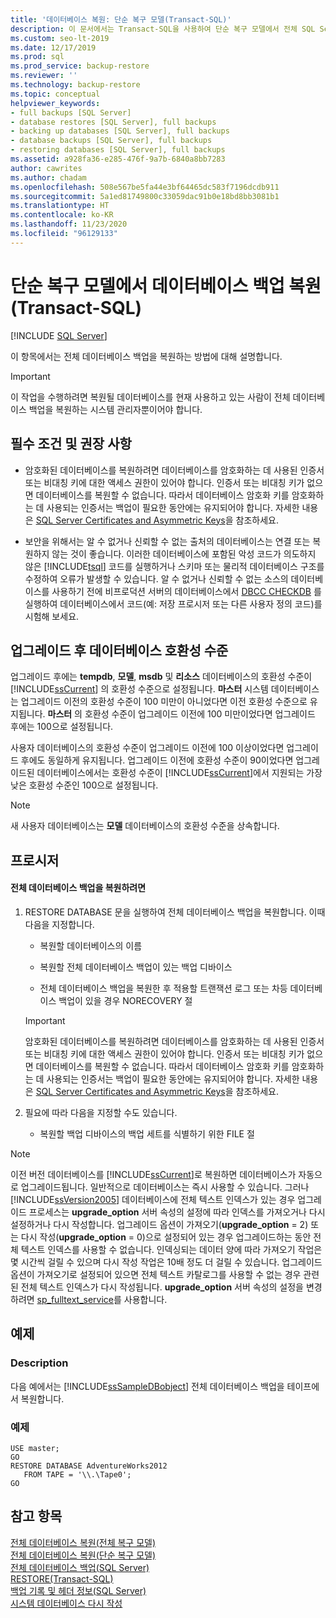 ```yaml
---
title: '데이터베이스 복원: 단순 복구 모델(Transact-SQL)'
description: 이 문서에서는 Transact-SQL을 사용하여 단순 복구 모델에서 전체 SQL Server 데이터베이스 백업을 복원하는 방법을 설명합니다.
ms.custom: seo-lt-2019
ms.date: 12/17/2019
ms.prod: sql
ms.prod_service: backup-restore
ms.reviewer: ''
ms.technology: backup-restore
ms.topic: conceptual
helpviewer_keywords:
- full backups [SQL Server]
- database restores [SQL Server], full backups
- backing up databases [SQL Server], full backups
- database backups [SQL Server], full backups
- restoring databases [SQL Server], full backups
ms.assetid: a928fa36-e285-476f-9a7b-6840a8bb7283
author: cawrites
ms.author: chadam
ms.openlocfilehash: 508e567be5fa44e3bf64465dc583f7196dcdb911
ms.sourcegitcommit: 5a1ed81749800c33059dac91b0e18bd8bb3081b1
ms.translationtype: HT
ms.contentlocale: ko-KR
ms.lasthandoff: 11/23/2020
ms.locfileid: "96129133"
---
```

# <a name="restore-a-database-backup-under-the-simple-recovery-model-transact-sql"></a>단순 복구 모델에서 데이터베이스 백업 복원(Transact-SQL)

 [!INCLUDE [SQL Server](../../includes/applies-to-version/sqlserver.md)]

  이 항목에서는 전체 데이터베이스 백업을 복원하는 방법에 대해 설명합니다.  
  
> [!IMPORTANT]  
>  이 작업을 수행하려면 복원될 데이터베이스를 현재 사용하고 있는 사람이 전체 데이터베이스 백업을 복원하는 시스템 관리자뿐이어야 합니다.  
  
## <a name="prerequisites-and-recommendations"></a>필수 조건 및 권장 사항  
  
-   암호화된 데이터베이스를 복원하려면 데이터베이스를 암호화하는 데 사용된 인증서 또는 비대칭 키에 대한 액세스 권한이 있어야 합니다. 인증서 또는 비대칭 키가 없으면 데이터베이스를 복원할 수 없습니다. 따라서 데이터베이스 암호화 키를 암호화하는 데 사용되는 인증서는 백업이 필요한 동안에는 유지되어야 합니다. 자세한 내용은 [SQL Server Certificates and Asymmetric Keys](../../relational-databases/security/sql-server-certificates-and-asymmetric-keys.md)을 참조하세요.  
  
-   보안을 위해서는 알 수 없거나 신뢰할 수 없는 출처의 데이터베이스는 연결 또는 복원하지 않는 것이 좋습니다. 이러한 데이터베이스에 포함된 악성 코드가 의도하지 않은 [!INCLUDE[tsql](../../includes/tsql-md.md)] 코드를 실행하거나 스키마 또는 물리적 데이터베이스 구조를 수정하여 오류가 발생할 수 있습니다. 알 수 없거나 신뢰할 수 없는 소스의 데이터베이스를 사용하기 전에 비프로덕션 서버의 데이터베이스에서 [DBCC CHECKDB](../../t-sql/database-console-commands/dbcc-checkdb-transact-sql.md) 를 실행하여 데이터베이스에서 코드(예: 저장 프로시저 또는 다른 사용자 정의 코드)를 시험해 보세요.  
  
## <a name="database-compatibility-level-after-upgrade"></a>업그레이드 후 데이터베이스 호환성 수준  
 업그레이드 후에는 **tempdb**, **모델**, **msdb** 및 **리소스** 데이터베이스의 호환성 수준이 [!INCLUDE[ssCurrent](../../includes/sscurrent-md.md)] 의 호환성 수준으로 설정됩니다. **마스터** 시스템 데이터베이스는 업그레이드 이전의 호환성 수준이 100 미만이 아니었다면 이전 호환성 수준으로 유지됩니다. **마스터** 의 호환성 수준이 업그레이드 이전에 100 미만이었다면 업그레이드 후에는 100으로 설정됩니다.  
  
 사용자 데이터베이스의 호환성 수준이 업그레이드 이전에 100 이상이었다면 업그레이드 후에도 동일하게 유지됩니다. 업그레이드 이전에 호환성 수준이 90이었다면 업그레이드된 데이터베이스에서는 호환성 수준이 [!INCLUDE[ssCurrent](../../includes/sscurrent-md.md)]에서 지원되는 가장 낮은 호환성 수준인 100으로 설정됩니다.  
  
> [!NOTE]  
>  새 사용자 데이터베이스는 **모델** 데이터베이스의 호환성 수준을 상속합니다.  
  
## <a name="procedures"></a>프로시저  
  
#### <a name="to-restore-a-full-database-backup"></a>전체 데이터베이스 백업을 복원하려면  
  
1.  RESTORE DATABASE 문을 실행하여 전체 데이터베이스 백업을 복원합니다. 이때 다음을 지정합니다.  
  
    -   복원할 데이터베이스의 이름  
  
    -   복원할 전체 데이터베이스 백업이 있는 백업 디바이스  
  
    -   전체 데이터베이스 백업을 복원한 후 적용할 트랜잭션 로그 또는 차등 데이터베이스 백업이 있을 경우 NORECOVERY 절  
  
    > [!IMPORTANT]  
    >  암호화된 데이터베이스를 복원하려면 데이터베이스를 암호화하는 데 사용된 인증서 또는 비대칭 키에 대한 액세스 권한이 있어야 합니다. 인증서 또는 비대칭 키가 없으면 데이터베이스를 복원할 수 없습니다. 따라서 데이터베이스 암호화 키를 암호화하는 데 사용되는 인증서는 백업이 필요한 동안에는 유지되어야 합니다. 자세한 내용은 [SQL Server Certificates and Asymmetric Keys](../../relational-databases/security/sql-server-certificates-and-asymmetric-keys.md)을 참조하세요.  
  
2.  필요에 따라 다음을 지정할 수도 있습니다.  
  
    -   복원할 백업 디바이스의 백업 세트를 식별하기 위한 FILE 절  
  
> [!NOTE]  
>  이전 버전 데이터베이스를 [!INCLUDE[ssCurrent](../../includes/sscurrent-md.md)]로 복원하면 데이터베이스가 자동으로 업그레이드됩니다. 일반적으로 데이터베이스는 즉시 사용할 수 있습니다. 그러나 [!INCLUDE[ssVersion2005](../../includes/ssversion2005-md.md)] 데이터베이스에 전체 텍스트 인덱스가 있는 경우 업그레이드 프로세스는  **upgrade_option** 서버 속성의 설정에 따라 인덱스를 가져오거나 다시 설정하거나 다시 작성합니다. 업그레이드 옵션이 가져오기(**upgrade_option** = 2) 또는 다시 작성(**upgrade_option** = 0)으로 설정되어 있는 경우 업그레이드하는 동안 전체 텍스트 인덱스를 사용할 수 없습니다. 인덱싱되는 데이터 양에 따라 가져오기 작업은 몇 시간씩 걸릴 수 있으며 다시 작성 작업은 10배 정도 더 걸릴 수 있습니다. 업그레이드 옵션이 가져오기로 설정되어 있으면 전체 텍스트 카탈로그를 사용할 수 없는 경우 관련된 전체 텍스트 인덱스가 다시 작성됩니다. **upgrade_option** 서버 속성의 설정을 변경하려면 [sp_fulltext_service](../../relational-databases/system-stored-procedures/sp-fulltext-service-transact-sql.md)를 사용합니다.  
  
## <a name="example"></a>예제  
  
### <a name="description"></a>Description  
 다음 예에서는 [!INCLUDE[ssSampleDBobject](../../includes/sssampledbobject-md.md)] 전체 데이터베이스 백업을 테이프에서 복원합니다.  
  
### <a name="example"></a>예제  
  
```  
USE master;  
GO  
RESTORE DATABASE AdventureWorks2012  
   FROM TAPE = '\\.\Tape0';  
GO  
```  
  
## <a name="see-also"></a>참고 항목  
 [전체 데이터베이스 복원&#40;전체 복구 모델&#41;](../../relational-databases/backup-restore/complete-database-restores-full-recovery-model.md)   
 [전체 데이터베이스 복원&#40;단순 복구 모델&#41;](../../relational-databases/backup-restore/complete-database-restores-simple-recovery-model.md)   
 [전체 데이터베이스 백업&#40;SQL Server&#41;](../../relational-databases/backup-restore/full-database-backups-sql-server.md)   
 [RESTORE&#40;Transact-SQL&#41;](../../t-sql/statements/restore-statements-transact-sql.md)   
 [백업 기록 및 헤더 정보&#40;SQL Server&#41;](../../relational-databases/backup-restore/backup-history-and-header-information-sql-server.md)   
 [시스템 데이터베이스 다시 작성](../../relational-databases/databases/rebuild-system-databases.md)  
  
  
